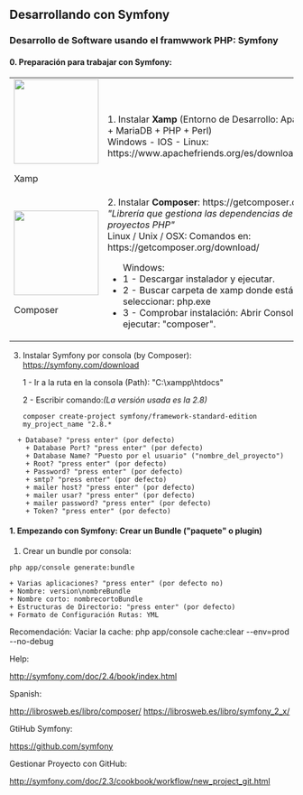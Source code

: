 ## Desarrollando con Symfony
### Desarrollo de Software usando el framwwork PHP: Symfony

#### 0. Preparación para trabajar con Symfony:



<table>
	<tr>
		<td>
			<div
				<a href="https://www.apachefriends.org/es/index.html" target="_blank">
					<img src="https://d16zszyyqlzz6z.cloudfront.net/images/xampp-logo-ac950edf.svg" width="150">
					<br><p>Xamp</p>
				</a>
			</div>
		</td>
		<td>
			<div>
				1. Instalar <b>Xamp</b> (Entorno de Desarrollo: Apache + MariaDB + PHP + Perl)<br>
				Windows - IOS - Linux: https://www.apachefriends.org/es/download.html
    	</div>
    </td>
	</tr>
	<tr>
		<td>
			<div
				<a href="https://getcomposer.org/" target="_blank">
					<img src="https://getcomposer.org/img/logo-composer-transparent2.png" width="150">
					<br><p>Composer</p>
				</a>
			</div>
		</td>
		<td>
			<div>
				2. Instalar <b>Composer</b>: https://getcomposer.org/<br>
				<i>"Librería que gestiona las dependencias de los proyectos PHP"</i><br>
				Linux / Unix / OSX: Comandos en: https://getcomposer.org/download/<br>
					<ul>Windows:
					    <li>1 - Descargar instalador y ejecutar.</li>
					    <li>2 - Buscar carpeta de xamp donde está php y seleccionar: php.exe</li>
					    <li>3 - Comprobar instalación: Abrir Consola y ejecutar: "composer".</li>
					</ul>
    	</div>
    </td>
	</tr>
</table>

3. Instalar Symfony por consola (by Composer): https://symfony.com/download  

    1 - Ir a la ruta en la consola (Path): "C:\xampp\htdocs\"

    2 - Escribir comando:_(La versión usada es la 2.8)_  

	~~~
	composer create-project symfony/framework-standard-edition my_project_name "2.8.*
	~~~
  
~~~
  + Database? "press enter" (por defecto)
	+ Database Port? "press enter" (por defecto)
	+ Database Name? "Puesto por el usuario" ("nombre_del_proyecto")
	+ Root? "press enter" (por defecto)
	+ Password? "press enter" (por defecto)
	+ smtp? "press enter" (por defecto)
	+ mailer host? "press enter" (por defecto)
	+ mailer usar? "press enter" (por defecto)
	+ mailer password? "press enter" (por defecto)
	+ Token? "press enter" (por defecto)
~~~

#### 1. Empezando con Symfony: Crear un Bundle ("paquete" o plugin)
1. Crear un bundle por consola:  
~~~
php app/console generate:bundle
~~~
	+ Varias aplicaciones? "press enter" (por defecto no)
	+ Nombre: version\nombreBundle
	+ Nombre corto: nombrecortoBundle
	+ Estructuras de Directorio: "press enter" (por defecto)
	+ Formato de Configuración Rutas: YML

Recomendación: Vaciar la cache: php app/console cache:clear --env=prod --no-debug


Help:  

http://symfony.com/doc/2.4/book/index.html

Spanish:  

http://librosweb.es/libro/composer/
https://librosweb.es/libro/symfony_2_x/

GtiHub Symfony:  

https://github.com/symfony  

Gestionar Proyecto con GitHub:  

http://symfony.com/doc/2.3/cookbook/workflow/new_project_git.html
